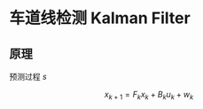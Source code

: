 # 车道线检测 Kalman Filter

## 原理

预测过程 $s$

$$
\begin{equation}
    x_{k+1} = F_k x_k + B_k u_k + w_k
\end{equation}
$$